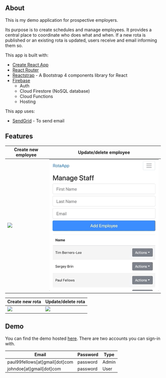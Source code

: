 ## About

This is my demo application for prospective employers.

Its purpose is to create schedules and manage employees. It provides a central place to coordinate who does what and when. If a new rota is published or an existing rota is updated, users receive and email informing them so.

This app is built with:

- [Create React App](https://github.com/facebook/create-react-app)
- [React Router](https://github.com/ReactTraining/react-router)
- [Reactstrap](https://reactstrap.github.io) - A Bootstrap 4 components library for React
- [Firebase](https://firebase.google.com)
  - Auth
  - Cloud Firestore (NoSQL database)
  - Cloud Functions
  - Hosting

This app uses:

- [SendGrid](https://sendgrid.com) - To send email

## Features

| Create new employee               | Update/delete employee             |
| --------------------------------- | ---------------------------------- |
| ![](README-gifs/add-employee.gif) | ![](README-gifs/edit-employee.gif) |

| Create new rota                  | Update/delete rota               |
| -------------------------------- | -------------------------------- |
| ![](README-gifs/create-rota.gif) | ![](README-gifs/update-rota.gif) |

## Demo

You can find the demo hosted [here](https://rota-app-65e11.web.app). There are two accounts you can sign-in with.

| Email                          | Password | Type  |
| ------------------------------ | -------- | ----- |
| paul99fellows[at]gmail[dot]com | password | Admin |
| johndoe[at]gmail[dot]com       | password | User  |
